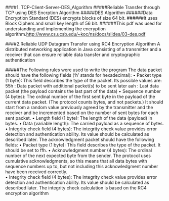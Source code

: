 ####1. TCP-Client-Server-DES_Algorithm
#####Reliable Transfer through TCP using DES Encrption Algorithm
#####DES Algorithm
######Data Encryption Standard (DES) encrypts blocks of size 64 bit. 
######It uses Block Ciphers and small key length of 56 bit.
######This pdf was used for understanding and implementing the encryption algorithm.http://www.cs.ucsb.edu/~koc/ns/docs/slides/03-des.pdf


####2.Reliable UDP Datagram Transfer using RC4 Encryption Algorithm
A distributed networking application in Java consisting of a transmitter and a receiver that can ensure reliable data transfer and cryptographic authentication

#####The Following rules were used to write the program
The data packet should have the following fields (‘h’ stands for hexadecimal):
• Packet type (1 byte): This field describes the type of the packet. Its possible values are: 55h : Data packet with additional packet(s) to be sent later aah : Last data packet (the payload contains the last part of the data) 
• Sequence number (4 bytes): The ordinal number of the first sent byte in the payload of the current data packet. (The protocol counts bytes, and not packets.) It should start from a random value previously agreed by the transmitter and the receiver and be incremented based on the number of sent bytes for each sent packet. 
• Length field (1 byte): The length of the data (payload) in bytes. 
• Data (variable length): The carried payload as a sequence of bytes. 
• Integrity check field (4 bytes): The integrity check value provides error detection and authentication ability. Its value should be calculated as described later. 
The acknowledgment packet should have the following fields: 
• Packet type (1 byte): This field describes the type of the packet. It should be set to ffh.
• Acknowledgment number (4 bytes): The ordinal number of the next expected byte from the sender. The protocol uses cumulative acknowledgments, so this means that all data bytes with sequence numbers up to, but not including this acknowledgment number have been received correctly.  
• Integrity check field (4 bytes): The integrity check value provides error detection and authentication ability. Its value should be calculated as described later. The integrity check calculation is based on the RC4 encryption algorithm
